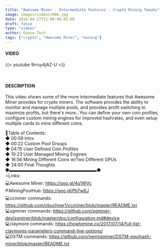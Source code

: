 ```yaml
---
title: "Awesome Miner - Intermediate Features - Crypto Mining Tweaks"
image: images/videos/086.jpg
date: 2018-04-27T12:00:00-05:00
draft: false
type: "videos"
author: Goose-Tech
tags: ["crypto", "Awesome Miner", "mining"]
---
```


#### VIDEO

{{< youtube 9rruy4jAZ-U >}}

&nbsp;

#### DESCRIPTION

This video shows some of the more intermediate features that Awesome Miner provides for crypto miners.  The software provides the ability to monitor and manage multiple pools, and provides profit switching to maximize profits, but there's more...You can define your own coin profiles, configure custom mining engines for improved hashrates, and even setup multiple cards to mine different coins.

📘Table of Contents:  
◆ 00:08 Intro  
◆ 00:22 Custom Pool Groups  
◆ 04:15 User Defined Coin Profiles  
◆ 10:23 User Managed Mining Engines  
◆ 16:56 Mining Different Coins w/Two Different GPUs  
◆ 24:00 Final Thoughts  
●▬▬▬▬▬▬▬▬▬▬▬▬▬▬▬▬▬▬▬▬●  
⭐Links:  
💻Awesome Miner: https://goo.gl/4u1WVc  
⛏MiningPoolHub: https://goo.gl/PbTw6J  
💻ccminer commands: https://github.com/cbuchner1/ccminer/blob/master/README.txt  
💻sgminer commands: https://github.com/sgminer-dev/sgminer/blob/master/doc/configuration.md#device  
💻claymore commands: https://howtomine.co/2017/07/14/full-list-claymores-parameters-command-line-options/  
💻DSTM commands: https://github.com/nemosminer/DSTM-equihash-miner/blob/master/README.txt  